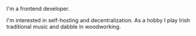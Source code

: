 I'm a frontend developer.

I'm interested in self-hosting and decentralization. As a hobby I play Irish traditional music and dabble in woodworking.
